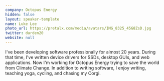 ```yaml
---
company: Octopus Energy
hidden: false
layout: speaker-template
name: Luke Lee
photo_url: https://pretalx.com/media/avatars/IMG_8325_45G8ZsD.jpg
twitter: durden20
website: null
---
```


I've been developing software professionally for almost 20 years. During that time, I've written device drivers for SSDs, desktop GUIs, and web applications. Now I'm working for Octopus Energy trying to save the world from Climate Change. In addition to writing software, I enjoy writing, teaching yoga, cycling, and chasing my Corgi.